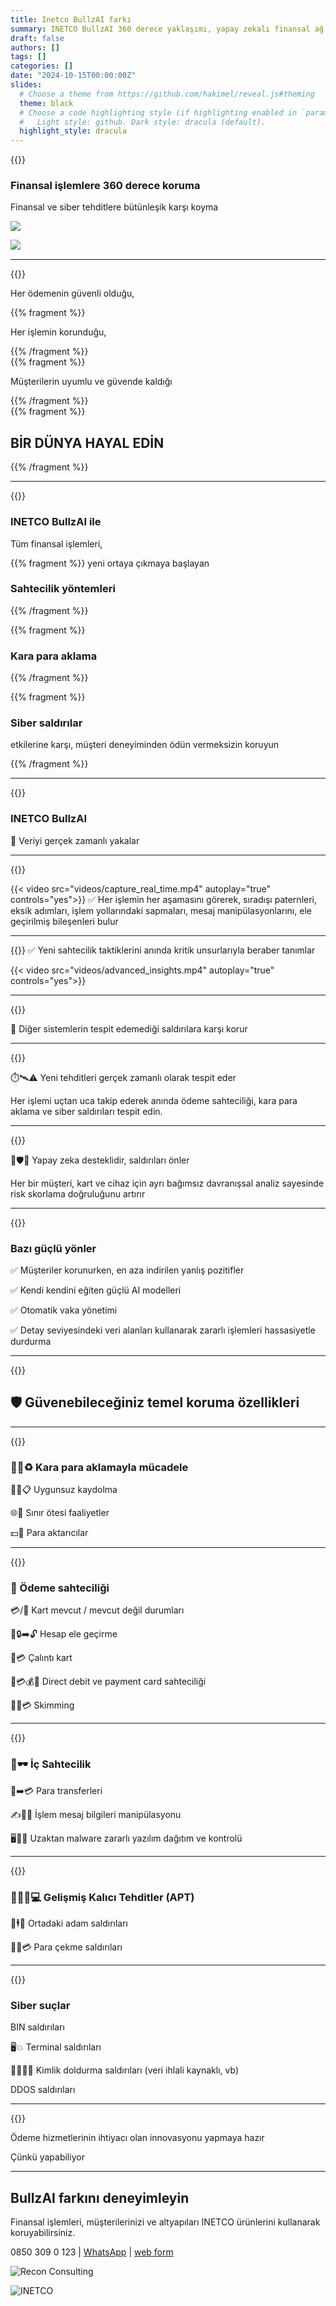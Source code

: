 ```yaml
---
title: Inetco BullzAI farkı
summary: INETCO BullzAI 360 derece yaklaşımı, yapay zekalı finansal ağ geçidi uygulanması
draft: false
authors: []
tags: []
categories: []
date: "2024-10-15T00:00:00Z"
slides:
  # Choose a theme from https://github.com/hakimel/reveal.js#theming
  theme: black
  # Choose a code highlighting style (if highlighting enabled in `params.toml`)
  #   Light style: github. Dark style: dracula (default).
  highlight_style: dracula
---
```


{{<slide auto-animate="true" background-gradient="linear-gradient(to bottom, #283048, #655348)">}}

### Finansal işlemlere 360 derece koruma

Finansal ve siber tehditlere bütünleşik karşı koyma

[![](/inetco-logo.svg)](https://www.inetco.com)

[ ![️](/logo_oneline.svg) ](https://www.recon.com.tr)

---

{{<slide auto-animate="true" transition="zoom" >}}

Her ödemenin güvenli olduğu,

{{% fragment %}}

Her işlemin korunduğu,

{{% /fragment %}}
<br>
{{% fragment %}}

Müşterilerin uyumlu ve güvende kaldığı

{{% /fragment %}}
<br>
{{% fragment %}}

## BİR DÜNYA HAYAL EDİN

{{% /fragment %}}

---

{{<slide auto-animate="true" transition="zoom" >}}

### INETCO BullzAI ile

Tüm finansal işlemleri,

{{% fragment %}}
yeni ortaya çıkmaya başlayan

### Sahtecilik yöntemleri

{{% /fragment %}}

{{% fragment %}}

### Kara para aklama

{{% /fragment %}}

{{% fragment %}}

### Siber saldırılar

etkilerine karşı, müşteri deneyiminden ödün vermeksizin koruyun

{{% /fragment %}}

---

{{<slide auto-animate="true" transition="zoom" >}}

### INETCO BullzAI

👮 Veriyi gerçek zamanlı yakalar

---

{{<slide auto-animate="true" transition="zoom" >}}

{{< video src="videos/capture_real_time.mp4" autoplay="true" controls="yes">}}
✅ Her işlemin her aşamasını görerek, sıradışı paternleri, eksik adımları, işlem yollarındaki sapmaları, mesaj manipülasyonlarını, ele geçirilmiş bileşenleri bulur

---

{{<slide auto-animate="true" transition="zoom" >}}
✅ Yeni sahtecilik taktiklerini anında kritik unsurlarıyla beraber tanımlar

{{< video src="videos/advanced_insights.mp4" autoplay="true" controls="yes">}}

---

{{<slide auto-animate="true" transition="zoom" >}}

👮 Diğer sistemlerin tespit edemediği saldırılara karşı korur

---

{{<slide auto-animate="true" transition="zoom" >}}

⏱️🛰️⚠️ Yeni tehditleri gerçek zamanlı olarak tespit eder

Her işlemi uçtan uca takip ederek anında ödeme sahteciliği,
kara para aklama ve siber saldırıları tespit edin.

---

{{<slide auto-animate="true" transition="zoom" >}}

🤖🛡️🚫 Yapay zeka desteklidir, saldırıları önler

Her bir müşteri, kart ve cihaz için ayrı bağımsız davranışsal analiz sayesinde risk skorlama doğruluğunu artırır

---

{{<slide auto-animate="true" transition="zoom" background="#002b36">}}

### Bazı güçlü yönler

✅ Müşteriler korunurken, en aza indirilen yanlış pozitifler

✅ Kendi kendini eğiten güçlü AI modelleri

✅ Otomatik vaka yönetimi

✅ Detay seviyesindeki veri alanları kullanarak zararlı işlemleri hassasiyetle durdurma

---

{{<slide auto-animate="true" transition="zoom" >}}

## 🛡️ Güvenebileceğiniz temel koruma özellikleri

---

{{<slide auto-animate="true" transition="zoom" >}}

### 🚫💵♻️ Kara para aklamayla mücadele

🕵️‍♀️📋 Uygunsuz kaydolma

🌐🚩 Sınır ötesi faaliyetler

💵🐾 Para aktarıcılar

---

{{<slide auto-animate="true" transition="zoom" >}}

### 💸 Ödeme sahteciliği

💳/📲 Kart mevcut / mevcut değil durumları

👤🔒➡️🔓 Hesap ele geçirme

🔐💳 Çalıntı kart

🏦💳💰🚨 Direct debit ve payment card sahteciliği

🕵️‍♂️💳 Skimming

---

{{<slide auto-animate="true" transition="zoom" >}}

### 🏢🕶️ İç Sahtecilik

💸➡️💳 Para transferleri

✍️🔄💬 İşlem mesaj bilgileri manipülasyonu

🖥️🐛🌐 Uzaktan malware zararlı yazılım dağıtım ve kontrolü

---

{{<slide auto-animate="true" transition="zoom" >}}

### 🎯🕵️‍♂️💻 Gelişmiş Kalıcı Tehditler (APT)

🔗🕴️🔗 Ortadaki adam saldırıları

🏧💵💳 Para çekme saldırıları

---

{{<slide auto-animate="true" transition="zoom" >}}

### Siber suçlar

BIN saldırıları

🖥️💥 Terminal saldırıları

🧑‍💻🔐📄 Kimlik doldurma saldırıları (veri ihlali kaynaklı, vb)

DDOS saldırıları

---

{{<slide auto-animate="true" transition="zoom" background-gradient="linear-gradient(to bottom, #283048, #655348)">}}

Ödeme hizmetlerinin ihtiyacı olan innovasyonu yapmaya hazır

Çünkü yapabiliyor

---

## BullzAI farkını deneyimleyin

Finansal işlemleri, müşterilerinizi ve altyapıları INETCO ürünlerini kullanarak koruyabilirsiniz.

0850 309 0 123 | [WhatsApp](https://wa.me/message/Q64CBO6X4W3OC1) | [web form](/contact)

![Recon Consulting](/logo.png)

![INETCO](/inetco-logo.svg)

